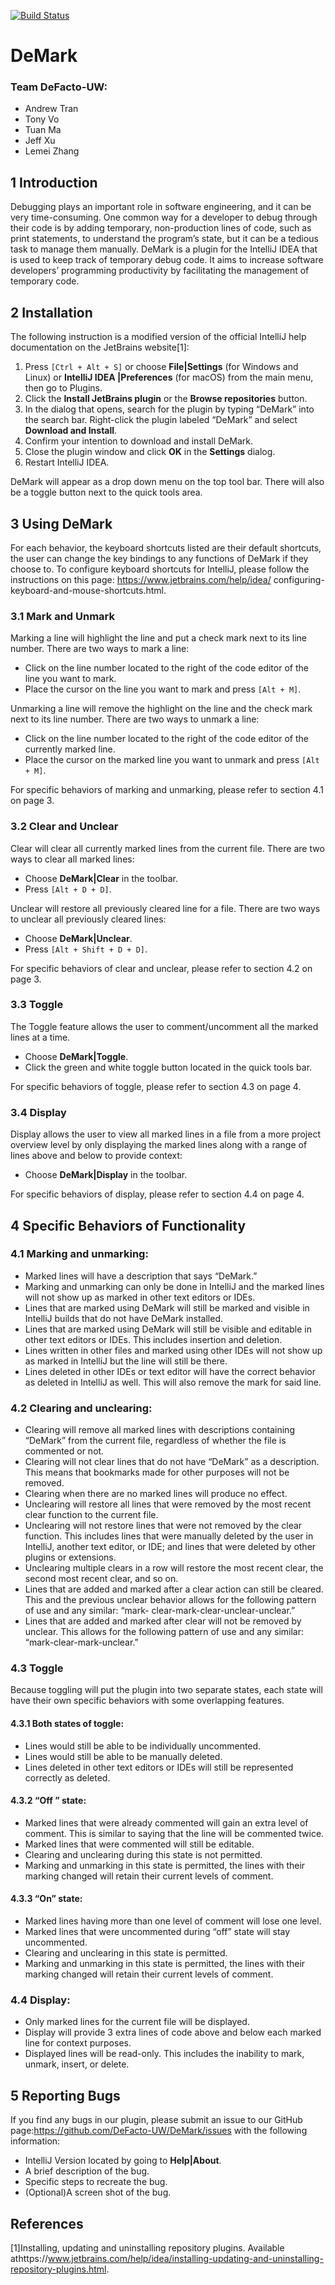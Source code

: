 [![Build Status](https://travis-ci.org/DeFacto-UW/DeMark.svg?branch=master)](https://travis-ci.org/DeFacto-UW/DeMark)

# DeMark

### Team DeFacto-UW:
- Andrew Tran 
- Tony Vo 
- Tuan Ma
- Jeff Xu
- Lemei Zhang

## 1 Introduction

Debugging plays an important role in software engineering, and it can be very time-consuming. One
common way for a developer to debug through their code is by adding temporary, non-production
lines of code, such as print statements, to understand the program’s state, but it can be a tedious
task to manage them manually.
DeMark is a plugin for the IntelliJ IDEA that is used to keep track of temporary debug code.
It aims to increase software developers’ programming productivity by facilitating the management
of temporary code.

## 2 Installation

The following instruction is a modified version of the official IntelliJ help documentation on the
JetBrains website[1]:

1. Press `[Ctrl + Alt + S]` or choose **File|Settings** (for Windows and Linux) or **IntelliJ IDEA
    |Preferences** (for macOS) from the main menu, then go to Plugins.
2. Click the **Install JetBrains plugin** or the **Browse repositories** button.
3. In the dialog that opens, search for the plugin by typing “DeMark” into the search bar.
    Right-click the plugin labeled “DeMark” and select **Download and Install**.
4. Confirm your intention to download and install DeMark.
5. Close the plugin window and click **OK** in the **Settings** dialog.
6. Restart IntelliJ IDEA.

DeMark will appear as a drop down menu on the top tool bar. There will also be a toggle button
next to the quick tools area.


## 3 Using DeMark

For each behavior, the keyboard shortcuts listed are their default shortcuts, the user can change
the key bindings to any functions of DeMark if they choose to. To configure keyboard shortcuts
for IntelliJ, please follow the instructions on this page: https://www.jetbrains.com/help/idea/
configuring-keyboard-and-mouse-shortcuts.html.

### 3.1 Mark and Unmark

Marking a line will highlight the line and put a check mark next to its line number. There are two
ways to mark a line:

- Click on the line number located to the right of the code editor of the line you want to mark.
- Place the cursor on the line you want to mark and press `[Alt + M]`.

Unmarking a line will remove the highlight on the line and the check mark next to its line number.
There are two ways to unmark a line:

- Click on the line number located to the right of the code editor of the currently marked line.
- Place the cursor on the marked line you want to unmark and press `[Alt + M]`.
    
For specific behaviors of marking and unmarking, please refer to section 4.1 on page 3.

### 3.2 Clear and Unclear

Clear will clear all currently marked lines from the current file. There are two ways to clear all
marked lines:

- Choose **DeMark|Clear** in the toolbar.
- Press `[Alt + D + D]`.

Unclear will restore all previously cleared line for a file. There are two ways to unclear all previously
cleared lines:

- Choose **DeMark|Unclear**.
- Press `[Alt + Shift + D + D]`.

For specific behaviors of clear and unclear, please refer to section 4.2 on page 3.

### 3.3 Toggle

The Toggle feature allows the user to comment/uncomment all the marked lines at a time.

- Choose **DeMark|Toggle**.
- Click the green and white toggle button located in the quick tools bar.
    
For specific behaviors of toggle, please refer to section 4.3 on page 4.


### 3.4 Display

Display allows the user to view all marked lines in a file from a more project overview level by only
displaying the marked lines along with a range of lines above and below to provide context:

- Choose **DeMark|Display** in the toolbar.
    
For specific behaviors of display, please refer to section 4.4 on page 4.

## 4 Specific Behaviors of Functionality

### 4.1 Marking and unmarking:

- Marked lines will have a description that says “DeMark.”
- Marking and unmarking can only be done in IntelliJ and the marked lines will not show up
    as marked in other text editors or IDEs.
- Lines that are marked using DeMark will still be marked and visible in IntelliJ builds that
    do not have DeMark installed.
- Lines that are marked using DeMark will still be visible and editable in other text editors or
    IDEs. This includes insertion and deletion.
- Lines written in other files and marked using other IDEs will not show up as marked in IntelliJ
    but the line will still be there.
- Lines deleted in other IDEs or text editor will have the correct behavior as deleted in IntelliJ
    as well. This will also remove the mark for said line.

### 4.2 Clearing and unclearing:

- Clearing will remove all marked lines with descriptions containing “DeMark” from the current
    file, regardless of whether the file is commented or not.
- Clearing will not clear lines that do not have “DeMark” as a description. This means that
    bookmarks made for other purposes will not be removed.
- Clearing when there are no marked lines will produce no effect.
- Unclearing will restore all lines that were removed by the most recent clear function to the
    current file.
- Unclearing will not restore lines that were not removed by the clear function. This includes
    lines that were manually deleted by the user in IntelliJ, another text editor, or IDE; and lines
    that were deleted by other plugins or extensions.
- Unclearing multiple clears in a row will restore the most recent clear, the second most recent
    clear, and so on.
- Lines that are added and marked after a clear action can still be cleared. This and the
    previous unclear behavior allows for the following pattern of use and any similar: “mark-
    clear-mark-clear-unclear-unclear.”
- Lines that are added and marked after clear will not be removed by unclear. This allows for
    the following pattern of use and any similar: “mark-clear-mark-unclear.”


### 4.3 Toggle

Because toggling will put the plugin into two separate states, each state will have their own specific
behaviors with some overlapping features.

#### 4.3.1 Both states of toggle:

- Lines would still be able to be individually uncommented.
- Lines would still be able to be manually deleted.
- Lines deleted in other text editors or IDEs will still be represented correctly as deleted.

#### 4.3.2 “Off ” state:

- Marked lines that were already commented will gain an extra level of comment. This is similar
    to saying that the line will be commented twice.
- Marked lines that were commented will still be editable.
- Clearing and unclearing during this state is not permitted.
- Marking and unmarking in this state is permitted, the lines with their marking changed will
    retain their current levels of comment.

#### 4.3.3 “On” state:

- Marked lines having more than one level of comment will lose one level.
- Marked lines that were uncommented during “off” state will stay uncommented.
- Clearing and unclearing in this state is permitted.
- Marking and unmarking in this state is permitted, the lines with their marking changed will
    retain their current levels of comment.

### 4.4 Display:

- Only marked lines for the current file will be displayed.
- Display will provide 3 extra lines of code above and below each marked line for context
    purposes.
- Displayed lines will be read-only. This includes the inability to mark, unmark, insert, or
    delete.

## 5 Reporting Bugs

If you find any bugs in our plugin, please submit an issue to our GitHub page:https://github.com/DeFacto-UW/DeMark/issues with the following information:

- IntelliJ Version located by going to **Help|About**.
- A brief description of the bug.
- Specific steps to recreate the bug.
- (Optional)A screen shot of the bug.


## References

[1]Installing, updating and uninstalling repository plugins. Available athttps://www.jetbrains.com/help/idea/installing-updating-and-uninstalling-repository-plugins.html.


